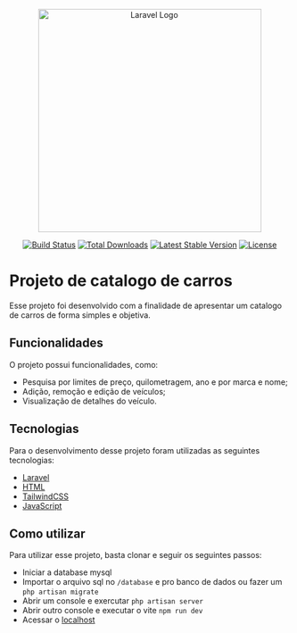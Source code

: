 <p align="center"><a href="https://laravel.com" target="_blank"><img src="https://raw.githubusercontent.com/laravel/art/master/logo-lockup/5%20SVG/2%20CMYK/1%20Full%20Color/laravel-logolockup-cmyk-red.svg" width="400" alt="Laravel Logo"></a></p>

<p align="center">
<a href="https://travis-ci.org/laravel/framework"><img src="https://travis-ci.org/laravel/framework.svg" alt="Build Status"></a>
<a href="https://packagist.org/packages/laravel/framework"><img src="https://img.shields.io/packagist/dt/laravel/framework" alt="Total Downloads"></a>
<a href="https://packagist.org/packages/laravel/framework"><img src="https://img.shields.io/packagist/v/laravel/framework" alt="Latest Stable Version"></a>
<a href="https://packagist.org/packages/laravel/framework"><img src="https://img.shields.io/packagist/l/laravel/framework" alt="License"></a>
</p>


# Projeto de catalogo de carros

Esse projeto foi desenvolvido com a finalidade de apresentar um catalogo de carros de forma simples e objetiva.

## Funcionalidades

O projeto possui funcionalidades, como:

- Pesquisa por limites de preço, quilometragem, ano e por marca e nome;
- Adição, remoção e edição de veículos;
- Visualização de detalhes do veículo.

## Tecnologias

Para o desenvolvimento desse projeto foram utilizadas as seguintes tecnologias:

- [Laravel](https://laravel.com/)
- [HTML](https://www.w3.org/TR/html52/)
- [TailwindCSS](https://tailwindcss.com/)
- [JavaScript](https://www.javascript.com/)

## Como utilizar

Para utilizar esse projeto, basta clonar e seguir os seguintes passos:
- Iniciar a database mysql
- Importar o arquivo sql no `/database` e pro banco de dados ou fazer um `php artisan migrate`
- Abrir um console e exercutar `php artisan server`
- Abrir outro console e executar o vite `npm run dev`
- Acessar o [localhost](http://localhost:8000/)

